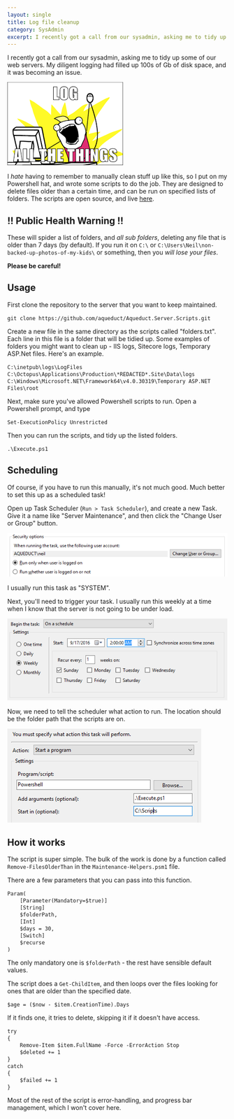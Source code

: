 ```yaml
---
layout: single
title: Log file cleanup
category: SysAdmin
excerpt: I recently got a call from our sysadmin, asking me to tidy up some of our web servers. My diligent logging had filled up 100s of Gb of disk space, and it was becoming an issue. 
---
```


I recently got a call from our sysadmin, asking me to tidy up some of our web servers. My diligent logging had filled up 100s of Gb of disk space, and it was becoming an issue. 


![Log all the things](/images/posts/logging/log-all-the-things.png "Maybe I've gone overboard here?")

I _hate_ having to remember to manually clean stuff up like this, so I put on my Powershell hat, and wrote some scripts to do the job. 
They are designed to delete files older than a certain time, and can be run on specified lists of folders. The scripts are open source, and live [here](https://github.com/aqueduct/Aqueduct.Server.Scripts).

!! Public Health Warning !!
---------------------------
These will spider a list of folders, and _all sub folders_, deleting any file that is older than 7 days (by default). 
If you run it on `C:\` or `C:\Users\Neil\non-backed-up-photos-of-my-kids\` or something, then you *will lose your files*. 

**Please be careful!**

Usage
-----
First clone the repository to the server that you want to keep maintained.
    
    git clone https://github.com/aqueduct/Aqueduct.Server.Scripts.git

Create a new file in the same directory as the scripts called "folders.txt". Each line in this file is a folder that will be tidied up. Some examples of folders you might want to clean up - IIS logs, Sitecore logs, Temporary ASP.Net files. Here's an example.

    C:\inetpub\logs\LogFiles
    C:\Octopus\Applications\Production\*REDACTED*.Site\Data\logs
    C:\Windows\Microsoft.NET\Framework64\v4.0.30319\Temporary ASP.NET Files\root

Next, make sure you've allowed Powershell scripts to run. Open a Powershell prompt, and type

    Set-ExecutionPolicy Unrestricted

Then you can run the scripts, and tidy up the listed folders. 
	
	.\Execute.ps1

Scheduling
----------
Of course, if you have to run this manually, it's not much good. Much better to set this up as a scheduled task!

Open up Task Scheduler (`Run > Task Scheduler`), and create a new Task.
Give it a name like "Server Maintenance", and then click the "Change User or Group" button.

![New Task](/images/posts/logging/new-task.png "Change User or Group")

I usually run this task as "SYSTEM".

Next, you'll need to trigger your task. I usually run this weekly at a time when I know that the server is not going to be under load. 

![New Task Trigger](/images/posts/logging/new-task-schedule.png "Weekly, Sunday, 2AM")

Now, we need to tell the scheduler what action to run. The location should be the folder path that the scripts are on.

![New Task Action](/images/posts/logging/new-task-action.png "Powershell .\Execute.ps1")

How it works
------------
The script is super simple. The bulk of the work is done by a function called `Remove-FilesOlderThan` in the `Maintenance-Helpers.psm1` file.

There are a few parameters that you can pass into this function.
    
    Param(
        [Parameter(Mandatory=$true)]
        [String] 
        $folderPath,        
        [Int] 
        $days = 30,        
        [Switch] 
        $recurse
    )

The only mandatory one is `$folderPath` - the rest have sensible default values.

The script does a `Get-ChildItem`, and then loops over the files looking for ones that are older than the specified date. 

    $age = ($now - $item.CreationTime).Days

If it finds one, it tries to delete, skipping it if it doesn't have access. 

    try
    {
        Remove-Item $item.FullName -Force -ErrorAction Stop
        $deleted += 1
    }
    catch 
    {
    	$failed += 1
    }

Most of the rest of the script is error-handling, and progress bar management, which I won't cover here. 
